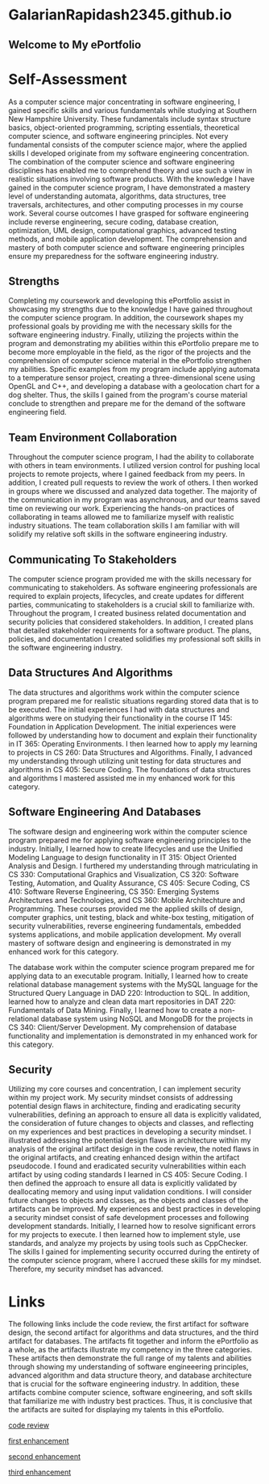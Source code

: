 # GalarianRapidash2345.github.io

## Welcome to My ePortfolio


# Self-Assessment
As a computer science major concentrating in software engineering, I gained specific skills and various fundamentals while studying at Southern New Hampshire University. These fundamentals include syntax structure basics, object-oriented programming, scripting essentials, theoretical computer science, and software engineering principles. Not every fundamental consists of the computer science major, where the applied skills I developed originate from my software engineering concentration. The combination of the computer science and software engineering disciplines has enabled me to comprehend theory and use such a view in realistic situations involving software products. With the knowledge I have gained in the computer science program, I have demonstrated a mastery level of understanding automata, algorithms, data structures, tree traversals, architectures, and other computing processes in my course work. Several course outcomes I have grasped for software engineering include reverse engineering, secure coding, database creation, optimization, UML design, computational graphics, advanced testing methods, and mobile application development. The comprehension and mastery of both computer science and software engineering principles ensure my preparedness for the software engineering industry.

## Strengths
Completing my coursework and developing this ePortfolio assist in showcasing my strengths due to the knowledge I have gained throughout the computer science program. In addition, the coursework shapes my professional goals by providing me with the necessary skills for the software engineering industry. Finally, utilizing the projects within the program and demonstrating my abilities within this ePortfolio prepare me to become more employable in the field, as the rigor of the projects and the comprehension of computer science material in the ePortfolio strengthen my abilities. Specific examples from my program include applying automata to a temperature sensor project, creating a three-dimensional scene using OpenGL and C++, and developing a database with a geolocation chart for a dog shelter. Thus, the skills I gained from the program's course material conclude to strengthen and prepare me for the demand of the software engineering field.  

## Team Environment Collaboration
Throughout the computer science program, I had the ability to collaborate with others in team environments. I utilized version control for pushing local projects to remote projects, where I gained feedback from my peers. In addition, I created pull requests to review the work of others. I then worked in groups where we discussed and analyzed data together. The majority of the communication in my program was asynchronous, and our teams saved time on reviewing our work. Experiencing the hands-on practices of collaborating in teams allowed me to familiarize myself with realistic industry situations. The team collaboration skills I am familiar with will solidify my relative soft skills in the software engineering industry.

## Communicating To Stakeholders
The computer science program provided me with the skills necessary for communicating to stakeholders. As software engineering professionals are required to explain projects, lifecycles, and create updates for different parties, communicating to stakeholders is a crucial skill to familiarize with. Throughout the program, I created business related documentation and security policies that considered stakeholders. In addition, I created plans that detailed stakeholder requirements for a software product. The plans, policies, and documentation I created solidifies my professional soft skills in the software engineering industry. 

## Data Structures And Algorithms
The data structures and algorithms work within the computer science program prepared me for realistic situations regarding stored data that is to be executed. The initial experiences I had with data structures and algorithms were on studying their functionality in the course IT 145: Foundation in Application Development. The initial experiences were followed by understanding how to document and explain their functionality in IT 365: Operating Environments. I then learned how to apply my learning to projects in CS 260: Data Structures and Algorithms. Finally, I advanced my understanding through utilizing unit testing for data structures and algorithms in CS 405: Secure Coding. The foundations of data structures and algorithms I mastered assisted me in my enhanced work for this category.

## Software Engineering And Databases
The software design and engineering work within the computer science program prepared me for applying software engineering principles to the industry. Initially, I learned how to create lifecycles and use the Unified Modeling Language to design functionality in IT 315: Object Oriented Analysis and Design. I furthered my understanding through matriculating in CS 330: Computational Graphics and Visualization, CS 320: Software Testing, Automation, and Quality Assurance, CS 405: Secure Coding, CS 410: Software Reverse Engineering, CS 350: Emerging Systems Architectures and Technologies, and CS 360: Mobile Architechture and Programming. These courses provided me the applied skills of design, computer graphics, unit testing, black and white-box testing, mitigation of security vulnerabilities, reverse engineering fundamentals, embedded systems applications, and mobile application development. My overall mastery of software design and engineering is demonstrated in my enhanced work for this category.

The database work within the computer science program prepared me for applying data to an executable program. Initially, I learned how to create relational database management systems with the MySQL language for the Structured Query Language in DAD 220: Introduction to SQL. In addition, learned how to analyze and clean data mart repositories in DAT 220: Fundamentals of Data Mining. Finally, I learned how to create a non-relational database system using NoSQL and MongoDB for the projects in CS 340: Client/Server Development. My comprehension of database functionality and implementation is demonstrated in my enhanced work for this category.

## Security
Utilizing my core courses and concentration, I can implement security within my project work. My security mindset consists of addressing potential design flaws in architecture, finding and eradicating security vulnerabilities, defining an approach to ensure all data is explicitly validated, the consideration of future changes to objects and classes, and reflecting on my experiences and best practices in developing a security mindset. I illustrated addressing the potential design flaws in architecture within my analysis of the original artifact design in the code review, the noted flaws in the original artifacts, and creating enhanced design within the artifact pseudocode. I found and eradicated security vulnerabilities within each artifact by using coding standards I learned in CS 405: Secure Coding. I then defined the approach to ensure all data is explicitly validated by deallocating memory and using input validation conditions. I will consider future changes to objects and classes, as the objects and classes of the artifacts can be improved. My experiences and best practices in developing a security mindset consist of safe development processes and following development standards. Initially, I learned how to resolve significant errors for my projects to execute. I then learned how to implement style, use standards, and analyze my projects by using tools such as CppChecker. The skills I gained for implementing security occurred during the entirety of the computer science program, where I accrued these skills for my mindset. Therefore, my security mindset has advanced. 

# Links
The following links include the code review, the first artifact for software design, the second artifact for algorithms and data structures, and the third artifact for databases. The artifacts fit together and inform the ePortfolio as a whole, as the artifacts illustrate my competency in the three categories. These artifacts then demonstrate the full range of my talents and abilities through showing my understanding of software engineeering principles, advanced algorithm and data structure theory, and database architecture that is crucial for the software engineering industry. In addition, these artifacts combine computer science, software engineering, and soft skills that familiarize me with industry best practices. Thus, it is conclusive that the artifacts are suited for displaying my talents in this ePortfolio.


[code review](https://galarianrapidash2345.github.io/Code-Review/)

[first enhancement](https://galarianrapidash2345.github.io/Enhancement-One/)

[second enhancement](https://galarianrapidash2345.github.io/Enhancement-Two/)

[third enhancement](https://galarianrapidash2345.github.io/Enhancement-Three/)




